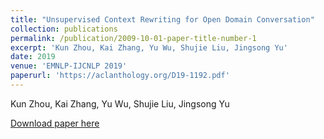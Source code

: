 ```yaml
---
title: "Unsupervised Context Rewriting for Open Domain Conversation"
collection: publications
permalink: /publication/2009-10-01-paper-title-number-1
excerpt: 'Kun Zhou, Kai Zhang, Yu Wu, Shujie Liu, Jingsong Yu'
date: 2019
venue: 'EMNLP-IJCNLP 2019'
paperurl: 'https://aclanthology.org/D19-1192.pdf'
---
```

Kun Zhou, Kai Zhang, Yu Wu, Shujie Liu, Jingsong Yu

[Download paper here](https://aclanthology.org/D19-1192.pdf)

